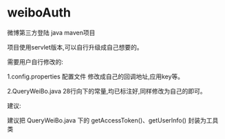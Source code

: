 # weiboAuth

微博第三方登陆 java maven项目

项目使用servlet版本,可以自行升级成自己想要的。

需要用户自行修改的: 

1.config.properties 配置文件 修改成自己的回调地址,应用key等。

2.QueryWeiBo.java 28行向下的常量,均已标注好,同样修改为自己的即可。

建议:
 
建议把 QueryWeiBo.java 下的  getAccessToken()、getUserInfo() 封装为工具类




